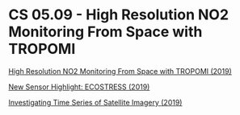 # CS 05.09 - High Resolution NO2 Monitoring From Space with TROPOMI

[High Resolution NO2 Monitoring From Space with TROPOMI (2019)](https://appliedsciences.nasa.gov/join-mission/training/english/arset-high-resolution-no2-monitoring-space-tropomi)


[New Sensor Highlight: ECOSTRESS (2019)](https://appliedsciences.nasa.gov/join-mission/training/english/arset-new-sensor-highlight-ecostress)


[Investigating Time Series of Satellite Imagery (2019)](https://appliedsciences.nasa.gov/join-mission/training/advanced-webinar-investigating-time-series-satellite-imagery)
